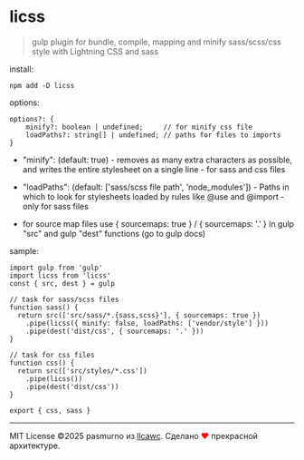 # licss

> gulp plugin for bundle, compile, mapping and minify sass/scss/css style with Lightning CSS and sass

install:

```
npm add -D licss
```

options:

```
options?: {
    minify?: boolean | undefined;     // for minify css file
    loadPaths?: string[] | undefined; // paths for files to imports
}
```

- "minify": (default: true) - removes as many extra characters as possible, and writes the entire stylesheet on a single line - for sass and css files

- "loadPaths": (default: ['sass/scss file path', 'node_modules']) - Paths in which to look for stylesheets loaded by rules like @use and @import - only for sass files

- for source map files use { sourcemaps: true } / { sourcemaps: '.' } in gulp "src" and gulp "dest" functions (go to gulp docs)

sample:

```
import gulp from 'gulp'
import licss from 'licss'
const { src, dest } = gulp

// task for sass/scss files
function sass() {
  return src(['src/sass/*.{sass,scss}'], { sourcemaps: true })
    .pipe(licss({ minify: false, loadPaths: ['vendor/style'] }))
    .pipe(dest('dist/css', { sourcemaps: '.' }))
}

// task for css files
function css() {
  return src(['src/styles/*.css'])
    .pipe(licss())
    .pipe(dest('dist/css'))
}

export { css, sass }
```

---

MIT License ©2025 pasmurno из [llcawc](https://github.com/llcawc). Сделано <span style="color:red;">❤</span> прекрасной архитектуре.
